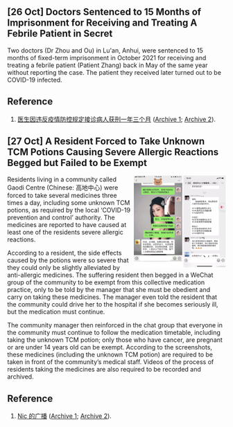 ## \[26 Oct\] Doctors Sentenced to 15 Months of Imprisonment for Receiving and Treating A Febrile Patient in Secret

Two doctors (Dr Zhou and Ou) in Lu'an, Anhui, were sentenced to 15 months of fixed-term imprisonment in October 2021 for receiving and treating a febrile patient (Patient Zhang) back in May of the same year without reporting the case. The patient they received later turned out to be COVID-19 infected.

## Reference
1. [医生因违反疫情防控规定接诊病人获刑一年三个月](https://www.douban.com/group/topic/251031303/) ([Archive 1](https://archive.ph/nIVkE); [Archive 2](https://web.archive.org/web/20211027072122/https://www.douban.com/group/topic/251031303/)).

## \[27 Oct\] A Resident Forced to Take Unknown TCM Potions Causing Severe Allergic Reactions Begged but Failed to be Exempt

<img align="right" width="42%" src="https://raw.githubusercontent.com/Ordo-Boreae/hupomnemata/main/_images/2021-10/20220105GMT085132.webp">

Residents living in a community called Gaodi Centre (Chinese: 高地中心) were forced to take several medicines three times a day, including some unknown TCM potions, as required by the local ‘COVID-19 prevention and control’ authority. The medicines are reported to have caused at least one of the residents severe allergic reactions.

According to a resident, the side effects caused by the potions were so severe that they could only be slightly alleviated by anti-allergic medicines. The suffering resident then begged in a WeChat group of the community to be exempt from this collective medication practice, only to be told by the manager that she must be obedient and carry on taking these medicines. The manager even told the resident that the community could drive her to the hospital if she becomes seriously ill, but the medication must continue.

The community manager then reinforced in the chat group that everyone in the community must continue to follow the medication timetable, including taking the unknown TCM potion; only those who have cancer, are pregnant or are under 14 years old can be exempt. According to the screenshots, these medicines (including the unknown TCM potion) are required to be taken in front of the community’s medical staff. Videos of the process of residents taking the medicines are also required to be recorded and archived.

## Reference
1. [Nic 的广播](https://www.douban.com/people/167705913/status/3633138310/) ([Archive 1](https://archive.ph/Dw7vB); [Archive 2](https://web.archive.org/web/20211027100641/https://www.douban.com/people/167705913/status/3633138310/)).
